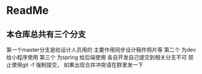 # **ReadMe**
## 本仓库总共有三个分支 
第一个master分支是给设计人员用的 主要作用同步设计稿件照片等
第二个 为dev 给小程序使用
第三个 为spring 给后端使用
各自开发自己提交到相关分支不可 禁止使用git -f 强制提交，
如果出现合并冲突请在群里发一下

